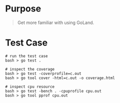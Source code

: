 # Purpose
> Get more familiar with using GoLand.

# Test Case

```
# run the test case
bash > go test . 

# inspect the coverage
bash > go test -coverprofile=c.out 
bash > go tool cover -html=c.out -o coverage.html 

# inspect cpu resource
bash > go test -bench . -cpuprofile cpu.out 
bash > go tool pprof cpu.out
```




